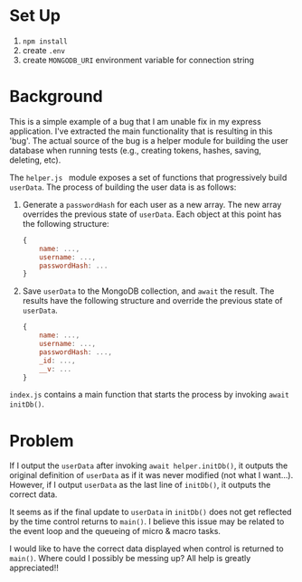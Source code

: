 # Set Up
1. `npm install`
2. create `.env`
3. create `MONGODB_URI` environment variable for connection string

# Background
This is a simple example of a bug that I am unable fix in my express application. I've extracted the main functionality that is resulting in this 'bug'. The actual source of the bug is a helper module for building the user database when running tests (e.g., creating tokens, hashes, saving, deleting, etc).

The `helper.js ` module exposes a set of functions that progressively build `userData`.
The process of building the user data is as follows:

1. Generate a  `passwordHash` for each user as a new array. The new array overrides the previous state of `userData`. Each object at this point has the following structure:
    ``` javascript 
    {
        name: ...,
        username: ...,
        passwordHash: ...
    }
    ```

2. Save `userData` to the MongoDB collection, and `await` the result. The results have the following structure and override the previous state of `userData`.
    ``` javascript 
    {
        name: ...,
        username: ...,
        passwordHash: ...,
        _id: ...,
        __v: ...
    }
    ```
    
`index.js` contains a main function that starts the process by invoking `await initDb()`.

# Problem
If I output the `userData` after invoking `await helper.initDb()`, it outputs the original definition of `userData` as if it was never modified (not what I want...). However, if I output `userData` as the last line of `initDb()`, it outputs the correct data.

It seems as if the final update to `userData` in `initDb()` does not get reflected by the time control returns to `main()`. I believe this issue may be related to the event loop and the queueing of micro & macro tasks.

I would like to have the correct data displayed when control is returned to `main()`. Where could I possibly be messing up? All help is greatly appreciated!!